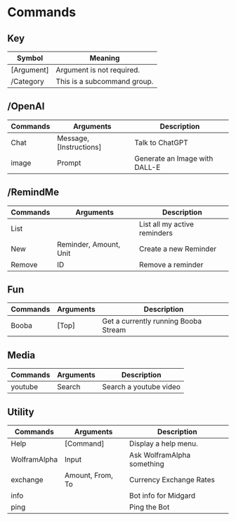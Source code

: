 # Commands

## Key

| Symbol     | Meaning                     |
|------------|-----------------------------|
| [Argument] | Argument is not required.   |
| /Category  | This is a subcommand group. |

## /OpenAI
| Commands | Arguments               | Description                   |
|----------|-------------------------|-------------------------------|
| Chat     | Message, [Instructions] | Talk to ChatGPT               |
| image    | Prompt                  | Generate an Image with DALL-E |

## /RemindMe
| Commands | Arguments              | Description                  |
|----------|------------------------|------------------------------|
| List     |                        | List all my active reminders |
| New      | Reminder, Amount, Unit | Create a new Reminder        |
| Remove   | ID                     | Remove a reminder            |

## Fun
| Commands | Arguments | Description                          |
|----------|-----------|--------------------------------------|
| Booba    | [Top]     | Get a currently running Booba Stream |

## Media
| Commands | Arguments | Description            |
|----------|-----------|------------------------|
| youtube  | Search    | Search a youtube video |

## Utility
| Commands     | Arguments        | Description                |
|--------------|------------------|----------------------------|
| Help         | [Command]        | Display a help menu.       |
| WolframAlpha | Input            | Ask WolframAlpha something |
| exchange     | Amount, From, To | Currency Exchange Rates    |
| info         |                  | Bot info for Midgard       |
| ping         |                  | Ping the Bot               |